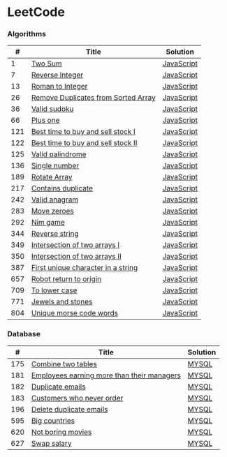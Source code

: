 LeetCode
========

### Algorithms
| # | Title | Solution |
|---| ----- | -------- |
|1|[Two Sum](https://leetcode.com/problems/two-sum/) | [JavaScript](https://github.com/vancelin/leetcode/blob/master/algorithms/two-sum.js)
|7|[Reverse Integer](https://leetcode.com/problems/reverse-integer/) | [JavaScript](https://github.com/vancelin/leetcode/blob/master/algorithms/reverse-integer.js)
|13|[Roman to Integer](https://leetcode.com/problems/roman-to-integer/) | [JavaScript](https://github.com/vancelin/leetcode/blob/master/algorithms/roman-to-integer.js)
|26|[Remove Duplicates from Sorted Array](https://leetcode.com/problems/remove-duplicates-from-sorted-array/) | [JavaScript](https://github.com/vancelin/leetcode/blob/master/algorithms/remove-duplicates-from-sorted-array.js)
|36|[Valid sudoku](https://leetcode-cn.com/problems/valid-sudoku/) | [JavaScript](https://github.com/vancelin/leetcode/blob/master/algorithms/valid-sudoku.js)
|66|[Plus one](https://leetcode-cn.com/problems/plus-one) | [JavaScript](https://github.com/vancelin/leetcode/blob/master/algorithms/plus-one.js)
|121|[Best time to buy and sell stock I](https://leetcode-cn.com/problems/best-time-to-buy-and-sell-stock) |[JavaScript](https://github.com/vancelin/leetcode/blob/master/algorithms/best-time-to-buy-and-sell-stock-i.js)
|122|[Best time to buy and sell stock II](https://leetcode-cn.com/problems/best-time-to-buy-and-sell-stock-ii) |[JavaScript](https://github.com/vancelin/leetcode/blob/master/algorithms/best-time-to-buy-and-sell-stock-ii.js)
|125|[Valid palindrome](https://leetcode-cn.com/problems/valid-palindrome) |[JavaScript](https://github.com/vancelin/leetcode/blob/master/algorithms/valid-palindrome.js)
|136|[Single number](https://leetcode-cn.com/problems/single-number) |[JavaScript](https://github.com/vancelin/leetcode/blob/master/algorithms/single-number.js)
|189|[Rotate Array](https://leetcode-cn.com/problems/rotate-array) |[JavaScript](https://github.com/vancelin/leetcode/blob/master/algorithms/rotate-array.js)
|217|[Contains duplicate](https://leetcode-cn.com/problems/contains-duplicate) | [JavaScript](https://github.com/vancelin/leetcode/blob/master/algorithms/contains-duplicate.js)
|242|[Valid anagram](https://leetcode-cn.com/problems/valid-anagram) | [JavaScript](https://github.com/vancelin/leetcode/blob/master/algorithms/valid-anagram.js)
|283|[Move zeroes](https://leetcode-cn.com/problems/move-zeroes/) | [JavaScript](https://github.com/vancelin/leetcode/blob/master/algorithms/move-zeroes.js)
|292|[Nim game](https://leetcode-cn.com/problems/nim-game/) | [JavaScript](https://github.com/vancelin/leetcode/blob/master/algorithms/nim-game.js)
|344|[Reverse string](https://leetcode-cn.com/problems/reverse-string) | [JavaScript](https://github.com/vancelin/leetcode/blob/master/algorithms/reverse-string.js)
|349|[Intersection of two arrays I](https://leetcode-cn.com/problems/intersection-of-two-arrays) | [JavaScript](https://github.com/vancelin/leetcode/blob/master/algorithms/intersection-of-two-arrays.js)
|350|[Intersection of two arrays II](https://leetcode-cn.com/problems/intersection-of-two-arrays-ii) | [JavaScript](https://github.com/vancelin/leetcode/blob/master/algorithms/intersection-of-two-arrays-ii.js)
|387|[First unique character in a string](https://leetcode-cn.com/problems/first-unique-character-in-a-string) | [JavaScript](https://github.com/vancelin/leetcode/blob/master/algorithms/first-unique-character-in-a-string.js)
|657|[Robot return to origin](https://leetcode-cn.com/problems/robot-return-to-origin) | [JavaScript](https://github.com/vancelin/leetcode/blob/master/algorithms/robot-return-to-origin.js)
|709|[To lower case](https://leetcode-cn.com/problems/to-lower-case) | [JavaScript](https://github.com/vancelin/leetcode/blob/master/algorithms/to-lower-case.js)
|771|[Jewels and stones](https://leetcode-cn.com/problems/jewels-and-stones) | [JavaScript](https://github.com/vancelin/leetcode/blob/master/algorithms/jewels-and-stones.js)
|804|[Unique morse code words](https://leetcode-cn.com/problems/unique-morse-code-words) | [JavaScript](https://github.com/vancelin/leetcode/blob/master/algorithms/unique-morse-code-words.js)

### Database
| # | Title | Solution |
|---| ----- | -------- |
|175|[Combine two tables](https://leetcode-cn.com/problems/combine-two-tables) | [MYSQL](https://github.com/vancelin/leetcode/blob/master/databases/combine-two-tables.sql)
|181|[Employees earning more than their managers](https://leetcode-cn.com/problems/employees-earning-more-than-their-managers) | [MYSQL](https://github.com/vancelin/leetcode/blob/master/databases/employees-earning-more-than-their-manager.sql)
|182|[Duplicate emails](https://leetcode-cn.com/problems/duplicate-emails/) | [MYSQL](https://github.com/vancelin/leetcode/blob/master/databases/duplicate-emails.sql)
|183|[Customers who never order](https://leetcode-cn.com/problems/customers-who-never-order) | [MYSQL](https://github.com/vancelin/leetcode/blob/master/databases/customers-who-never-order.sql)
|196|[Delete duplicate emails](https://leetcode-cn.com/problems/delete-duplicate-emails/) | [MYSQL](https://github.com/vancelin/leetcode/blob/master/databases/delete-duplicate-emails.sql)
|595|[Big countries](https://leetcode-cn.com/problems/big-countries/) | [MYSQL](https://github.com/vancelin/leetcode/blob/master/databases/big-countries.sql)
|620|[Not boring movies](https://leetcode-cn.com/problems/not-boring-movies) | [MYSQL](https://github.com/vancelin/leetcode/blob/master/databases/not-boring-movies.sql)
|627|[Swap salary](https://leetcode-cn.com/problems/swap-salary) | [MYSQL](https://github.com/vancelin/leetcode/blob/master/databases/swap-salary.sql)

